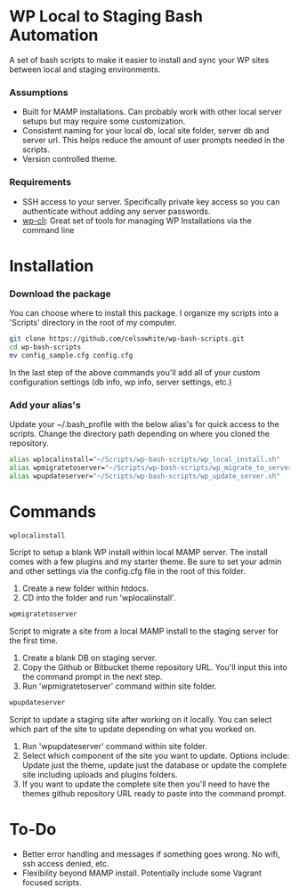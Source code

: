 # WP Local to Staging Bash Automation

A set of bash scripts to make it easier to install and sync your WP sites between local and staging environments.

### Assumptions

- Built for MAMP installations. Can probably work with other local server setups but may require some customization.
- Consistent naming for your local db, local site folder, server db and server url. This helps reduce the amount of user prompts needed in the scripts. 
- Version controlled theme. 

### Requirements

  - SSH access to your server. Specifically private key access so you can authenticate without adding any server passwords.
  - [wp-cli](http://wp-cli.org/): Great set of tools for managing WP Installations via the command line

# Installation

### Download the package
You can choose where to install this package. I organize my scripts into a 'Scripts' directory in the root of my computer.
```sh
git clone https://github.com/celsowhite/wp-bash-scripts.git
cd wp-bash-scripts
mv config_sample.cfg config.cfg
```

In the last step of the above commands you'll add all of your custom configuration settings (db info, wp info, server settings, etc.)

### Add your alias's
Update your ~/.bash_profile with the below alias's for quick access to the scripts. Change the directory path depending on where you cloned the repository.
```sh
alias wplocalinstall="~/Scripts/wp-bash-scripts/wp_local_install.sh"
alias wpmigratetoserver="~/Scripts/wp-bash-scripts/wp_migrate_to_server.sh"
alias wpupdateserver="~/Scripts/wp-bash-scripts/wp_update_server.sh"
```

# Commands

```sh
wplocalinstall
```

Script to setup a blank WP install within local MAMP server. The install comes with a few plugins and my starter theme. Be sure to set your admin and other settings via the config.cfg file in the root of this folder.

1. Create a new folder within htdocs.
2. CD into the folder and run 'wplocalinstall'.

```sh
wpmigratetoserver
```
Script to migrate a site from a local MAMP install to the staging server for the first time.

1. Create a blank DB on staging server.
2. Copy the Github or Bitbucket theme repository URL. You'll input this into the command prompt in the next step.
3. Run 'wpmigratetoserver' command within site folder.

```sh
wpupdateserver
```
Script to update a staging site after working on it locally. You can select which part of the site to update depending on what you worked on.

1. Run 'wpupdateserver' command within site folder.
2. Select which component of the site you want to update. Options include: Update just the theme, update just the database or update the complete site including uploads and plugins folders.
3. If you want to update the complete site then you'll need to have the themes github repository URL ready to paste into the command prompt.

# To-Do

- Better error handling and messages if something goes wrong. No wifi, ssh access denied, etc.
- Flexibility beyond MAMP install. Potentially include some Vagrant focused scripts.